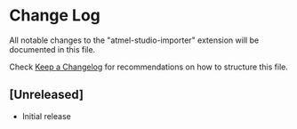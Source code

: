 # Change Log

All notable changes to the "atmel-studio-importer" extension will be documented in this file.

Check [Keep a Changelog](http://keepachangelog.com/) for recommendations on how to structure this file.

## [Unreleased]

- Initial release